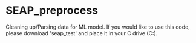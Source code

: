 # SEAP_preprocess
Cleaning up/Parsing data for ML model.
If you would like to use this code, please download 'seap_test' and place it in your C drive (C:).
